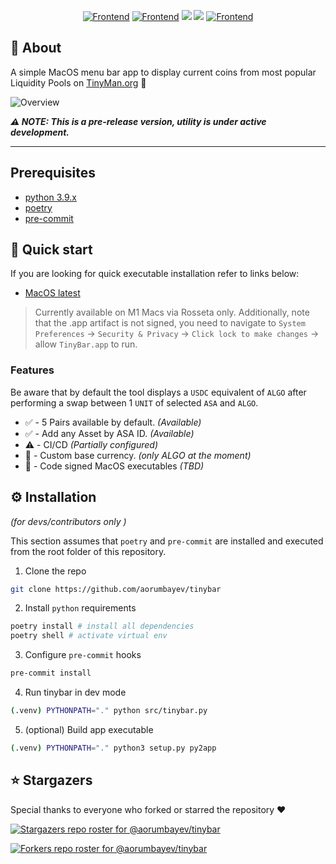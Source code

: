 <p align="center">
    <a href="https://algorand.com"><img src="https://img.shields.io/badge/Powered by-Algorand-blue.svg" alt="Frontend" /></a>
    <a href="https://tinyman.org"><img src="https://img.shields.io/badge/Powered by-TinyMan-yellow.svg" alt="Frontend" /></a>
    <a href="https://tinybar.app"><img src="https://img.shields.io/badge/Project-Website-Green.svg" /></a>
    <a><img src="https://visitor-badge.glitch.me/badge?page_id=aorumbayev.tinybar&right_color=green" /></a>
    <a href="https://algoexplorer.io/address/RKHBPXNJ2FLDLTMLY6622WFP6S7YGNATLPI2PFVULQPQBQI7C5IY3N3US4"><img src="https://img.shields.io/badge/Tips-Algo-black.svg" alt="Frontend" /></a>
</p>

## 📃 About

A simple MacOS menu bar app to display current coins from most popular Liquidity Pools on [TinyMan.org](https://tinyman.org/) 🤖

![Overview](https://media2.giphy.com/media/AuM0IkgPk8JnzBiDyM/giphy.gif?cid=790b761101f99c55847a4205e6f08d72292d3c0aa98f32d9&rid=giphy.gif)

_**⚠️ NOTE: This is a pre-release version, utility is under active development.**_

---
## Prerequisites

-   [python 3.9.x](https://www.python.org/)
-   [poetry](https://python-poetry.org/)
-   [pre-commit](https://pre-commit.com/)

## 🚀 Quick start

If you are looking for quick executable installation refer to links below:

-   [MacOS latest](https://github.com/aorumbayev/tinybar/releases/tag/0.3.0)

> Currently available on M1 Macs via Rosseta only.
> Additionally, note that the .app artifact is not signed, you need to navigate to `System Preferences` -> `Security & Privacy` -> `Click lock to make changes` -> allow `TinyBar.app` to run.
### Features

Be aware that by default the tool displays a `USDC` equivalent of `ALGO` after performing a swap between 1 `UNIT` of selected `ASA` and `ALGO`.

-   ✅ - 5 Pairs available by default. _(Available)_
-   ✅ - Add any Asset by ASA ID. _(Available)_
-   ⚠️ - CI/CD _(Partially configured)_
-   🚧 - Custom base currency. _(only ALGO at the moment)_
-   🚧 - Code signed MacOS executables _(TBD)_


## ⚙️ Installation

_(for devs/contributors only )_

This section assumes that `poetry` and `pre-commit` are installed and executed from the root folder of this repository.

1. Clone the repo

```bash
git clone https://github.com/aorumbayev/tinybar
```

2. Install `python` requirements

```bash
poetry install # install all dependencies
poetry shell # activate virtual env
```

3. Configure `pre-commit` hooks

```bash
pre-commit install
```

4. Run tinybar in dev mode

```bash
(.venv) PYTHONPATH="." python src/tinybar.py
```

5. (optional) Build app executable

```bash
(.venv) PYTHONPATH="." python3 setup.py py2app
```

## ⭐️ Stargazers

Special thanks to everyone who forked or starred the repository ❤️

[![Stargazers repo roster for @aorumbayev/tinybar](https://reporoster.com/stars/light/aorumbayev/tinybar)](https://github.com/aorumbayev/tinybar/stargazers)

[![Forkers repo roster for @aorumbayev/tinybar](https://reporoster.com/forks/light/aorumbayev/tinybar)](https://github.com/aorumbayev/tinybar/network/members)
